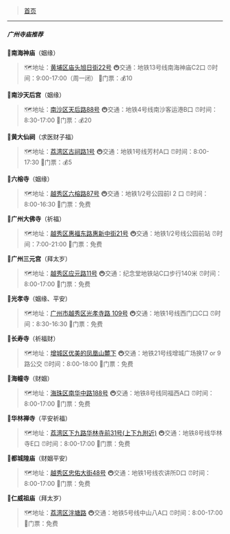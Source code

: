 >  [首页](../README.md)

---

##### 广州寺庙推荐
📍**南海神庙**（姻缘）
> 🗺地址：[黄埔区庙头旭日街22号](https://map.baidu.com/mobile/webapp/place/detail/foo=bar&qt=ninf&wd=%E6%99%AF%E7%82%B9&c=131&searchFlag=sort&center_rank=1&nb_x=12635412.51&nb_y=2625707.25&da_src=unifynearbyclick&uid=c08d742d959471bdd2f49e5e&industry=&qid=&pos=&da_ref=&da_qrtp=&da_adquery=&da_adtitle=%E5%8D%97%E6%B5%B7%E7%A5%9E%E5%BA%99&da_adindus=%E6%97%85%E6%B8%B8%E6%99%AF%E7%82%B9;%E5%AF%BA%E5%BA%99&detail_from=list&vt=map)
> 🚇交通：地铁13号线南海神庙C2口
> ⏰时间：9:00-17:00（周一闭）
> 🎫门票：💰10

📍**南沙天后宫**（姻缘）
> 🗺地址：[南沙区天后路88号](https://map.baidu.com/mobile/webapp/place/detail/foo=bar&qt=ninf&wd=%E6%99%AF%E7%82%B9&c=131&searchFlag=sort&center_rank=1&nb_x=12649339.40&nb_y=2586590.17&da_src=unifynearbyclick&uid=a016cc32f02fa1ab8f1a8936&industry=&qid=&pos=&da_ref=&da_qrtp=&da_adquery=&da_adtitle=%E5%8D%97%E6%B2%99%E5%A4%A9%E5%90%8E%E5%AE%AB-%E5%94%AE%E7%A5%A8%E5%A4%84&da_adindus=%E7%94%9F%E6%B4%BB%E6%9C%8D%E5%8A%A1;%E5%94%AE%E7%A5%A8%E5%A4%84&detail_from=list&vt=map)
> 🚇交通：地铁4号线南沙客运港B口
> ⏰时间：8:30-17:00
> 🎫门票：💰20

📍**黄大仙祠**（求医财子福）
> 🗺地址：[荔湾区古祠路1号](https://map.baidu.com/mobile/webapp/place/detail/foo=bar&qt=ninf&wd=%E6%99%AF%E7%82%B9&c=131&searchFlag=sort&center_rank=1&nb_x=12605275.83&nb_y=2627292.83&da_src=unifynearbyclick&uid=d89450c5d766755425e0a047&industry=&qid=&pos=&da_ref=&da_qrtp=&da_adquery=&da_adtitle=%E9%BB%84%E5%A4%A7%E4%BB%99%E7%A5%A0-%E5%94%AE%E7%A5%A8%E5%A4%84&da_adindus=%E7%94%9F%E6%B4%BB%E6%9C%8D%E5%8A%A1;%E5%94%AE%E7%A5%A8%E5%A4%84&detail_from=list&vt=map)
> 🚇交通：地铁1号线芳村A口
> ⏰时间：8:00-17:30
> 🎫门票：💰5

📍**六榕寺**（姻缘）
> 🗺地址：[越秀区六榕路87号](https://map.baidu.com/mobile/webapp/place/detail/foo=bar&qt=ninf&wd=%E6%99%AF%E7%82%B9&c=131&searchFlag=sort&center_rank=1&nb_x=12608900.84&nb_y=2631310.11&da_src=unifynearbyclick&uid=b8175f0442fc1eaa2811d1db&industry=&qid=&pos=&da_ref=&da_qrtp=&da_adquery=&da_adtitle=%E5%85%AD%E6%A6%95%E5%AF%BA&da_adindus=%E6%97%85%E6%B8%B8%E6%99%AF%E7%82%B9;%E5%AF%BA%E5%BA%99&detail_from=list&vt=map)
> 🚇交通：地铁1/2号公园前I 2 口
> ⏰时间：8:00-16:30
> 🎫门票：免费

📍**广州大佛寺**（祈福）
> 🗺地址：[越秀区惠福东路惠新中街21号](https://map.baidu.com/mobile/webapp/place/detail/foo=bar&qt=ninf&wd=%E6%99%AF%E7%82%B9&c=131&searchFlag=sort&center_rank=1&nb_x=12609784.82&nb_y=2630668.22&da_src=unifynearbyclick&uid=9ee392b848651041bbbd6329&industry=&qid=&pos=&da_ref=&da_qrtp=&da_adquery=&da_adtitle=%E5%A4%A7%E4%BD%9B%E5%8F%A4%E5%AF%BA&da_adindus=%E6%97%85%E6%B8%B8%E6%99%AF%E7%82%B9;%E5%AF%BA%E5%BA%99&detail_from=list&vt=map)
> 🚇交通：地铁1/2号线公园前站
> ⏰时间：7:00-21:00
> 🎫门票：免费

📍**广州三元宫**（拜太岁）
> 🗺地址：[越秀区应元路11号](https://map.baidu.com/mobile/webapp/place/detail/foo=bar&qt=ninf&wd=%E6%99%AF%E7%82%B9&c=131&searchFlag=sort&center_rank=1&nb_x=12609259.59&nb_y=2632140.20&da_src=unifynearbyclick&uid=750368358c0332af5e0d023c&industry=&qid=&pos=&da_ref=&da_qrtp=&da_adquery=&da_adtitle=%E4%B8%89%E5%85%83%E5%AE%AB&da_adindus=%E6%97%85%E6%B8%B8%E6%99%AF%E7%82%B9;%E5%85%B6%E4%BB%96&detail_from=list&vt=map)
> 🚇交通：纪念堂地铁站C口步行140米
> ⏰时间：8:00-17:00
> 🎫门票：免费

📍**光孝寺**（姻缘、平安）
> 🗺地址：[广州市越秀区光孝寺路 109号](https://map.baidu.com/mobile/webapp/place/detail/foo=bar&qt=ninf&wd=%E6%99%AF%E7%82%B9&c=131&searchFlag=sort&center_rank=1&nb_x=12608471.65&nb_y=2631357.45&da_src=unifynearbyclick&uid=80480101141f55adab0dd89b&industry=&qid=&pos=&da_ref=&da_qrtp=&da_adquery=&da_adtitle=%E5%85%89%E5%AD%9D%E5%AF%BA-%E5%94%AE%E7%A5%A8%E5%A4%84&da_adindus=%E6%97%85%E6%B8%B8%E6%99%AF%E7%82%B9;%E5%AF%BA%E5%BA%99&detail_from=list&vt=map)
> 🚇交通：地铁1号线西门口C口
> ⏰时间：8:30-16:30
> 🎫门票：免费

📍**长寿寺**（祈福财）
> 🗺地址：[增城区优美的凤凰山麓下](https://map.baidu.com/mobile/webapp/place/detail/foo=bar&qt=ninf&wd=%E6%99%AF%E7%82%B9&c=131&searchFlag=sort&center_rank=1&nb_x=12673145.62&nb_y=2650335.00&da_src=unifynearbyclick&uid=8cba4bb008e18984ac0457a8&industry=&qid=&pos=&da_ref=&da_qrtp=&da_adquery=&da_adtitle=%E9%95%BF%E5%AF%BF%E5%AF%BA&da_adindus=%E6%97%85%E6%B8%B8%E6%99%AF%E7%82%B9;%E5%AF%BA%E5%BA%99&detail_from=list&vt=map)
> 🚇交通：地铁21号线增城广场换17 or 9路公交
> ⏰时间：8:00-18:00
> 🎫门票：免费

📍**海幢寺**（财姻）
> 🗺地址：[海珠区南华中路188号](https://map.baidu.com/mobile/webapp/place/detail/foo=bar&qt=ninf&wd=%E6%99%AF%E7%82%B9&c=131&searchFlag=sort&center_rank=1&nb_x=12608789.54&nb_y=2628582.14&da_src=unifynearbyclick&uid=d5464cf8ba229857fda77874&industry=&qid=&pos=&da_ref=&da_qrtp=&da_adquery=&da_adtitle=%E6%B5%B7%E5%B9%A2%E5%AF%BA&da_adindus=%E6%97%85%E6%B8%B8%E6%99%AF%E7%82%B9;%E5%AF%BA%E5%BA%99&detail_from=list&vt=map)
> 🚇交通：地铁8号线同福西A口
> ⏰时间：8:00-17:00
> 🎫门票：免费

📍**华林禅寺**（平安祈福）
> 🗺地址：[荔湾区下九路华林寺前31号(上下九附近)](https://map.baidu.com/mobile/webapp/place/detail/foo=bar&qt=ninf&wd=%E6%99%AF%E7%82%B9&c=131&searchFlag=sort&center_rank=1&nb_x=12607427.49&nb_y=2629900.33&da_src=unifynearbyclick&uid=21c70337361d3ceec0f1cfba&industry=&qid=&pos=&da_ref=&da_qrtp=&da_adquery=&da_adtitle=%E5%8D%8E%E6%9E%97%E7%A6%85%E5%AF%BA&da_adindus=%E6%97%85%E6%B8%B8%E6%99%AF%E7%82%B9;%E5%AF%BA%E5%BA%99&detail_from=list&vt=map)
> 🚇交通：地铁8号线华林寺E口
> ⏰时间：8:00-17:00
> 🎫门票：免费

📍**都城隍庙**（财姻平安）
> 🗺地址：[越秀区忠佑大街48号](https://map.baidu.com/mobile/webapp/place/detail/foo=bar&qt=ninf&wd=%E6%99%AF%E7%82%B9&c=131&searchFlag=sort&center_rank=1&nb_x=12610130.83&nb_y=2631140.40&da_src=unifynearbyclick&uid=ef773a0fa9be3d2d230220e6&industry=&qid=&pos=&da_ref=&da_qrtp=&da_adquery=&da_adtitle=%E5%B9%BF%E5%B7%9E%E5%B8%82%E9%83%BD%E5%9F%8E%E9%9A%8D%E5%BA%99&da_adindus=%E6%97%85%E6%B8%B8%E6%99%AF%E7%82%B9;%E6%96%87%E7%89%A9%E5%8F%A4%E8%BF%B9&detail_from=list&vt=map)
> 🚇交通：地铁1号线农讲所D口
> ⏰时间：8:00-17:00
> 🎫门票：免费

📍**仁威祖庙**（拜太岁）
> 🗺地址：[荔湾区泮塘路](https://map.baidu.com/mobile/webapp/place/detail/foo=bar&qt=ninf&wd=%E6%99%AF%E7%82%B9&c=131&searchFlag=sort&center_rank=1&nb_x=12606197.63&nb_y=2630688.54&da_src=unifynearbyclick&uid=22989bd648aadc5cd2ff23a0&industry=&qid=&pos=&da_ref=&da_qrtp=&da_adquery=&da_adtitle=%E4%BB%81%E5%A8%81%E7%A5%96%E5%BA%99&da_adindus=%E6%97%85%E6%B8%B8%E6%99%AF%E7%82%B9;%E5%AF%BA%E5%BA%99&detail_from=list&vt=map)
> 🚇交通：地铁5号线中山八A口
> ⏰时间：8:00-17:00
> 🎫门票：免费
